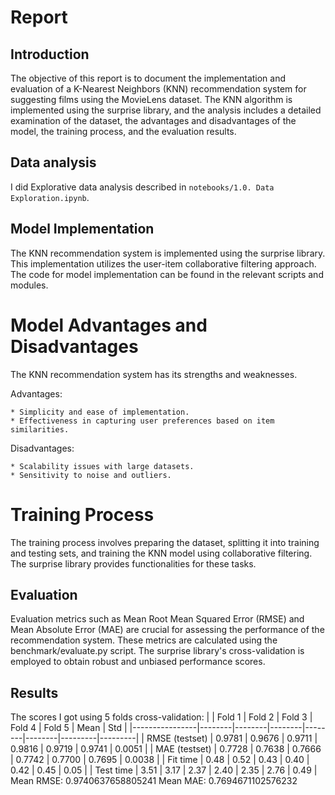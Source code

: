 
# Report 

## Introduction
The objective of this report is to document the implementation and evaluation of a K-Nearest Neighbors (KNN) recommendation system for suggesting films using the MovieLens dataset. The KNN algorithm is implemented using the surprise library, and the analysis includes a detailed examination of the dataset, the advantages and disadvantages of the model, the training process, and the evaluation results.

## Data analysis
I did Explorative data analysis described in `notebooks/1.0. Data Exploration.ipynb`.

## Model Implementation
The KNN recommendation system is implemented using the surprise library. This implementation utilizes the user-item collaborative filtering approach. The code for model implementation can be found in the relevant scripts and modules.

# Model Advantages and Disadvantages
The KNN recommendation system has its strengths and weaknesses.

Advantages:

    * Simplicity and ease of implementation.
    * Effectiveness in capturing user preferences based on item similarities.

Disadvantages:

    * Scalability issues with large datasets.
    * Sensitivity to noise and outliers.
# Training Process
The training process involves preparing the dataset, splitting it into training and testing sets, and training the KNN model using collaborative filtering. The surprise library provides functionalities for these tasks.

## Evaluation
Evaluation metrics such as Mean Root Mean Squared Error (RMSE) and Mean Absolute Error (MAE) are crucial for assessing the performance of the recommendation system. These metrics are calculated using the benchmark/evaluate.py script. The surprise library's cross-validation is employed to obtain robust and unbiased performance scores.

## Results

The scores I got using 5 folds cross-validation: 
|                | Fold 1 | Fold 2 | Fold 3 | Fold 4 | Fold 5 | Mean    | Std     |
|----------------|--------|--------|--------|--------|--------|---------|---------|
| RMSE (testset) | 0.9781 | 0.9676 | 0.9711 | 0.9816 | 0.9719 | 0.9741  | 0.0051  |
| MAE (testset)  | 0.7728 | 0.7638 | 0.7666 | 0.7742 | 0.7700 | 0.7695  | 0.0038  |
| Fit time       | 0.48   | 0.52   | 0.43   | 0.40   | 0.42   | 0.45    | 0.05    |
| Test time      | 3.51   | 3.17   | 2.37   | 2.40   | 2.35   | 2.76    | 0.49    |
Mean RMSE: 0.9740637658805241
Mean MAE: 0.7694671102576232